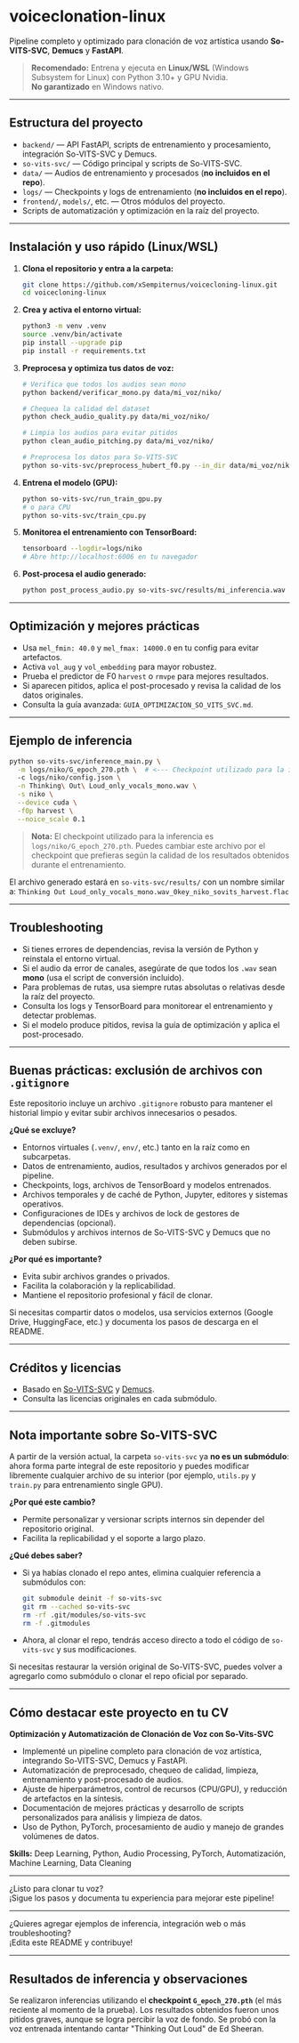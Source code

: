 # voiceclonation-linux

Pipeline completo y optimizado para clonación de voz artística usando **So-VITS-SVC**, **Demucs** y **FastAPI**.

> **Recomendado:** Entrena y ejecuta en **Linux/WSL** (Windows Subsystem for Linux) con Python 3.10+ y GPU Nvidia.  
> **No garantizado** en Windows nativo.

---

## Estructura del proyecto

- `backend/` — API FastAPI, scripts de entrenamiento y procesamiento, integración So-VITS-SVC y Demucs.
- `so-vits-svc/` — Código principal y scripts de So-VITS-SVC.
- `data/` — Audios de entrenamiento y procesados (**no incluidos en el repo**).
- `logs/` — Checkpoints y logs de entrenamiento (**no incluidos en el repo**).
- `frontend/`, `models/`, etc. — Otros módulos del proyecto.
- Scripts de automatización y optimización en la raíz del proyecto.

---

## Instalación y uso rápido (Linux/WSL)

1. **Clona el repositorio y entra a la carpeta:**
   ```bash
   git clone https://github.com/xSempiternus/voicecloning-linux.git
   cd voicecloning-linux
   ```

2. **Crea y activa el entorno virtual:**
   ```bash
   python3 -m venv .venv
   source .venv/bin/activate
   pip install --upgrade pip
   pip install -r requirements.txt
   ```

3. **Preprocesa y optimiza tus datos de voz:**
   ```bash
   # Verifica que todos los audios sean mono
   python backend/verificar_mono.py data/mi_voz/niko/

   # Chequea la calidad del dataset
   python check_audio_quality.py data/mi_voz/niko/

   # Limpia los audios para evitar pitidos
   python clean_audio_pitching.py data/mi_voz/niko/

   # Preprocesa los datos para So-VITS-SVC
   python so-vits-svc/preprocess_hubert_f0.py --in_dir data/mi_voz/niko --f0_predictor harvest
   ```

4. **Entrena el modelo (GPU):**
   ```bash
   python so-vits-svc/run_train_gpu.py
   # o para CPU
   python so-vits-svc/train_cpu.py
   ```

5. **Monitorea el entrenamiento con TensorBoard:**
   ```bash
   tensorboard --logdir=logs/niko
   # Abre http://localhost:6006 en tu navegador
   ```

6. **Post-procesa el audio generado:**
   ```bash
   python post_process_audio.py so-vits-svc/results/mi_inferencia.wav
   ```

---

## Optimización y mejores prácticas

- Usa `mel_fmin: 40.0` y `mel_fmax: 14000.0` en tu config para evitar artefactos.
- Activa `vol_aug` y `vol_embedding` para mayor robustez.
- Prueba el predictor de F0 `harvest` o `rmvpe` para mejores resultados.
- Si aparecen pitidos, aplica el post-procesado y revisa la calidad de los datos originales.
- Consulta la guía avanzada: `GUIA_OPTIMIZACION_SO_VITS_SVC.md`.

---

## Ejemplo de inferencia

```bash
python so-vits-svc/inference_main.py \
  -m logs/niko/G_epoch_270.pth \  # <--- Checkpoint utilizado para la inferencia
  -c logs/niko/config.json \
  -n Thinking\ Out\ Loud_only_vocals_mono.wav \
  -s niko \
  --device cuda \
  -f0p harvest \
  --noice_scale 0.1
```

> **Nota:** El checkpoint utilizado para la inferencia es `logs/niko/G_epoch_270.pth`. Puedes cambiar este archivo por el checkpoint que prefieras según la calidad de los resultados obtenidos durante el entrenamiento.

El archivo generado estará en `so-vits-svc/results/` con un nombre similar a:
`Thinking Out Loud_only_vocals_mono.wav_0key_niko_sovits_harvest.flac`

---

## Troubleshooting

- Si tienes errores de dependencias, revisa la versión de Python y reinstala el entorno virtual.
- Si el audio da error de canales, asegúrate de que todos los `.wav` sean **mono** (usa el script de conversión incluido).
- Para problemas de rutas, usa siempre rutas absolutas o relativas desde la raíz del proyecto.
- Consulta los logs y TensorBoard para monitorear el entrenamiento y detectar problemas.
- Si el modelo produce pitidos, revisa la guía de optimización y aplica el post-procesado.

---

## Buenas prácticas: exclusión de archivos con `.gitignore`

Este repositorio incluye un archivo `.gitignore` robusto para mantener el historial limpio y evitar subir archivos innecesarios o pesados.

**¿Qué se excluye?**
- Entornos virtuales (`.venv/`, `env/`, etc.) tanto en la raíz como en subcarpetas.
- Datos de entrenamiento, audios, resultados y archivos generados por el pipeline.
- Checkpoints, logs, archivos de TensorBoard y modelos entrenados.
- Archivos temporales y de caché de Python, Jupyter, editores y sistemas operativos.
- Configuraciones de IDEs y archivos de lock de gestores de dependencias (opcional).
- Submódulos y archivos internos de So-VITS-SVC y Demucs que no deben subirse.

**¿Por qué es importante?**
- Evita subir archivos grandes o privados.
- Facilita la colaboración y la replicabilidad.
- Mantiene el repositorio profesional y fácil de clonar.

Si necesitas compartir datos o modelos, usa servicios externos (Google Drive, HuggingFace, etc.) y documenta los pasos de descarga en el README.

---

## Créditos y licencias

- Basado en [So-VITS-SVC](https://github.com/svc-develop-team/so-vits-svc) y [Demucs](https://github.com/facebookresearch/demucs).
- Consulta las licencias originales en cada submódulo.

---

## Nota importante sobre So-VITS-SVC

A partir de la versión actual, la carpeta `so-vits-svc` ya **no es un submódulo**: ahora forma parte integral de este repositorio y puedes modificar libremente cualquier archivo de su interior (por ejemplo, `utils.py` y `train.py` para entrenamiento single GPU).

**¿Por qué este cambio?**
- Permite personalizar y versionar scripts internos sin depender del repositorio original.
- Facilita la replicabilidad y el soporte a largo plazo.

**¿Qué debes saber?**
- Si ya habías clonado el repo antes, elimina cualquier referencia a submódulos con:
  ```bash
  git submodule deinit -f so-vits-svc
  git rm --cached so-vits-svc
  rm -rf .git/modules/so-vits-svc
  rm -f .gitmodules
  ```
- Ahora, al clonar el repo, tendrás acceso directo a todo el código de `so-vits-svc` y sus modificaciones.

Si necesitas restaurar la versión original de So-VITS-SVC, puedes volver a agregarlo como submódulo o clonar el repo oficial por separado.

---

## Cómo destacar este proyecto en tu CV

**Optimización y Automatización de Clonación de Voz con So-Vits-SVC**
- Implementé un pipeline completo para clonación de voz artística, integrando So-VITS-SVC, Demucs y FastAPI.
- Automatización de preprocesado, chequeo de calidad, limpieza, entrenamiento y post-procesado de audios.
- Ajuste de hiperparámetros, control de recursos (CPU/GPU), y reducción de artefactos en la síntesis.
- Documentación de mejores prácticas y desarrollo de scripts personalizados para análisis y limpieza de datos.
- Uso de Python, PyTorch, procesamiento de audio y manejo de grandes volúmenes de datos.

**Skills:** Deep Learning, Python, Audio Processing, PyTorch, Automatización, Machine Learning, Data Cleaning

---

¿Listo para clonar tu voz?  
¡Sigue los pasos y documenta tu experiencia para mejorar este pipeline!

---

¿Quieres agregar ejemplos de inferencia, integración web o más troubleshooting?  
¡Edita este README y contribuye!

---

## Resultados de inferencia y observaciones

Se realizaron inferencias utilizando el **checkpoint `G_epoch_270.pth`** (el más reciente al momento de la prueba). Los resultados obtenidos fueron unos pitidos graves, aunque se logra percibir la voz de fondo. Se probó con la voz entrenada intentando cantar "Thinking Out Loud" de Ed Sheeran.